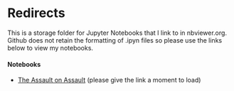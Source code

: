 # Redirects

This is a storage folder for Jupyter Notebooks that I link to in nbviewer.org. Github does not retain the formatting of .ipyn files so please use the links below to view my notebooks.

#### Notebooks
- [The Assault on Assault](https://nbviewer.org/github/maxtoll/Overwatch-League-Data-Projects/blob/main/Redirects/The%20Assault%20on%20Assault.ipynb) (please give the link a moment to load)
